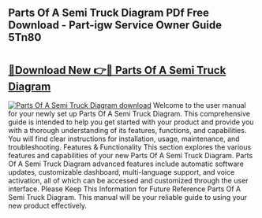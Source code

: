 ## Parts Of A Semi Truck Diagram PDf Free Download - Part-igw Service Owner Guide 5Tn80

# <h2><a href="http://dflv35.blite.top/?on=Parts+Of+A+Semi+Truck+Diagram">🔗Download New 👉🔴 Parts Of A Semi Truck Diagram</a></h2>

[![Parts Of A Semi Truck Diagram download](https://i.imgur.com/lujVjoI.png)](http://dflv35.blite.top/?on=Parts+Of+A+Semi+Truck+Diagram)
Welcome to the user manual for your newly set up Parts Of A Semi Truck Diagram. This comprehensive guide is intended to help you get started with your product and provide you with a thorough understanding of its features, functions, and capabilities. You will find clear instructions for installation, usage, maintenance, and troubleshooting. Features & Functionality This section explores the various features and capabilities of your new Parts Of A Semi Truck Diagram. Parts Of A Semi Truck Diagram advanced features include automatic software updates, customizable dashboard, multi-language support, and voice activation, all of which can be accessed and customized through the user interface. Please Keep This Information for Future Reference Parts Of A Semi Truck Diagram. This manual will be your reliable guide to using your new product effectively.
